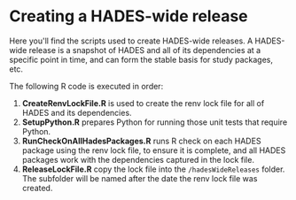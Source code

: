 Creating a HADES-wide release
=============================

Here you'll find the scripts used to create HADES-wide releases. A HADES-wide release is a snapshot of HADES and all of its dependencies at a specific point in time, and can form the stable basis for study packages, etc.

The following R code is executed in order:

1. **CreateRenvLockFile.R** is used to create the renv lock file for all of HADES and its dependencies.
2. **SetupPython.R** prepares Python for running those unit tests that require Python.
3. **RunCheckOnAllHadesPackages.R** runs R check on each HADES package using the renv lock file, to ensure it is complete, and all HADES packages work with the dependencies captured in the lock file.
4. **ReleaseLockFile.R** copy the lock file into the `/hadesWideReleases` folder. The subfolder will be named after the date the renv lock file was created.



